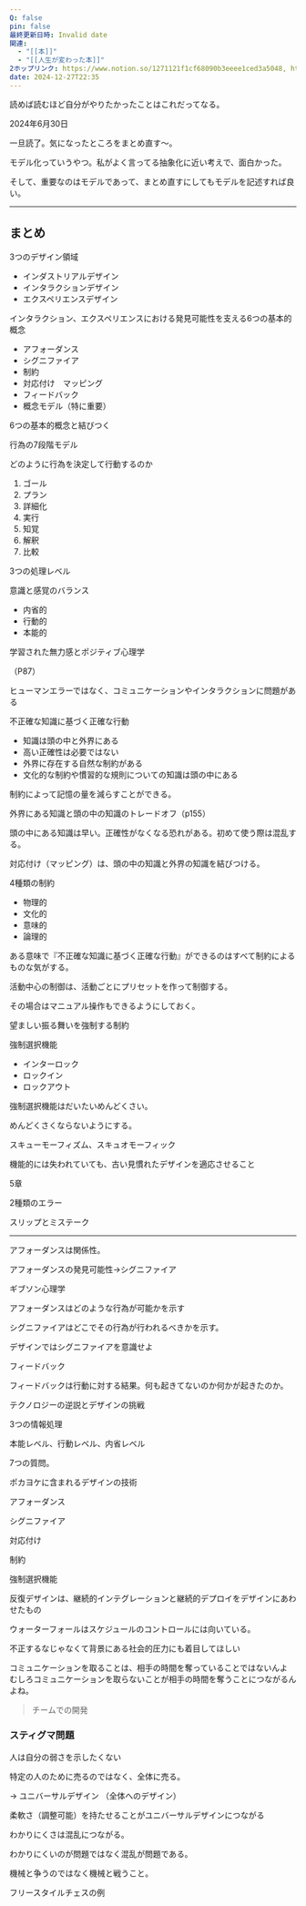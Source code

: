 ```yaml
---
Q: false
pin: false
最終更新日時: Invalid date
関連:
  - "[[本]]"
  - "[[人生が変わった本]]"
2ホップリンク: https://www.notion.so/1271121f1cf68090b3eeee1ced3a5048, https://www.notion.so/1341121f1cf68071a04fe79d82eb0185, https://www.notion.so/13a1121f1cf680cb9ab6c5e7d797ef2d, https://www.notion.so/5377a9ad4d2e45db983cd259121be54c, https://www.notion.so/5678c34a38bd40d88efd48ab8edf105a, https://www.notion.so/7b6eb5c588524ee59f809fec09c151f8,https://www.notion.so/5678c34a38bd40d88efd48ab8edf105a
date: 2024-12-27T22:35
---
```

  

読めば読むほど自分がやりたかったことはこれだってなる。

  

2024年6月30日

一旦読了。気になったところをまとめ直す～。

  

モデル化っていうやつ。私がよく言ってる抽象化に近い考えで、面白かった。

そして、重要なのはモデルであって、まとめ直すにしてもモデルを記述すれば良い。

---

## まとめ

  

3つのデザイン領域

- インダストリアルデザイン
- インタラクションデザイン
- エクスペリエンスデザイン

  

インタラクション、エクスペリエンスにおける発見可能性を支える6つの基本的概念

- アフォーダンス
- シグニファイア
- 制約
- 対応付け　マッピング
- フィードバック
- 概念モデル（特に重要）

  

6つの基本的概念と結びつく

行為の7段階モデル

どのように行為を決定して行動するのか

1. ゴール
2. プラン
3. 詳細化
4. 実行
5. 知覚
6. 解釈
7. 比較

  

3つの処理レベル

意識と感覚のバランス

- 内省的
- 行動的
- 本能的

  

学習された無力感とポジティブ心理学

（P87）

ヒューマンエラーではなく、コミュニケーションやインタラクションに問題がある

  

不正確な知識に基づく正確な行動

- 知識は頭の中と外界にある
- 高い正確性は必要ではない
- 外界に存在する自然な制約がある
- 文化的な制約や慣習的な規則についての知識は頭の中にある

  

制約によって記憶の量を減らすことができる。

  

外界にある知識と頭の中の知識のトレードオフ（p155）

頭の中にある知識は早い。正確性がなくなる恐れがある。初めて使う際は混乱する。

  

対応付け（マッピング）は、頭の中の知識と外界の知識を結びつける。

  

4種類の制約

- 物理的
- 文化的
- 意味的
- 論理的

ある意味で『不正確な知識に基づく正確な行動』ができるのはすべて制約によるものな気がする。

  

活動中心の制御は、活動ごとにプリセットを作って制御する。

その場合はマニュアル操作もできるようにしておく。

  

望ましい振る舞いを強制する制約

強制選択機能

- インターロック
- ロックイン
- ロックアウト

強制選択機能はだいたいめんどくさい。

めんどくさくならないようにする。  
  

スキューモーフィズム、スキュオモーフィック

機能的には失われていても、古い見慣れたデザインを適応させること

  

5章

2種類のエラー

スリップとミステーク

  
  

  

  

---

  

アフォーダンスは関係性。

アフォーダンスの発見可能性→シグニファイア

ギブソン心理学

アフォーダンスはどのような行為が可能かを示す

シグニファイアはどこでその行為が行われるべきかを示す。

デザインではシグニファイアを意識せよ

フィードバック

フィードバックは行動に対する結果。何も起きてないのか何かが起きたのか。

テクノロジーの逆説とデザインの挑戦

  

3つの情報処理

本能レベル、行動レベル、内省レベル

7つの質問。

  

ポカヨケに含まれるデザインの技術

アフォーダンス

シグニファイア

対応付け

制約

強制選択機能

  

反復デザインは、継続的インテグレーションと継続的デプロイをデザインにあわせたもの

ウォーターフォールはスケジュールのコントロールには向いている。

  

  

不正するなじゃなくて背景にある社会的圧力にも着目してほしい

  

コミュニケーションを取ることは、相手の時間を奪っていることではないんよ  
むしろコミュニケーションを取らないことが相手の時間を奪うことにつながるんよね。  

> チームでの開発

  

### スティグマ問題

人は自分の弱さを示したくない

特定の人のために売るのではなく、全体に売る。

→ ユニバーサルデザイン （全体へのデザイン）

柔軟さ（調整可能）を持たせることがユニバーサルデザインにつながる

  

  

わかりにくさは混乱につながる。

わかりにくいのが問題ではなく混乱が問題である。

  

機械と争うのではなく機械と戦うこと。

フリースタイルチェスの例